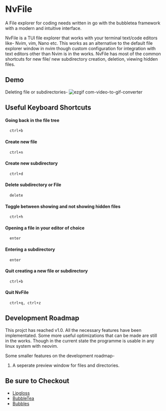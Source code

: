 # NvFile

A File explorer for coding needs written in go with the bubbletea framework with a modern and intuitive interface.

NvFile is a TUI file explorer that works with your terminal text/code editors like- Nvim, vim, Nano etc. This works as an alternative to the default file explorer window in nvim though custom configuration for integration with text editors other than Nvim is in the works. NvFile has most of the common shortcuts for new file/ new subdirectory creation, deletion, viewing hidden files. 


## Demo

Deleting file or subdirectories- 
![ezgif com-video-to-gif-converter](https://github.com/user-attachments/assets/27f2faa0-d109-473a-bb25-a07347d89b4e)


## Useful Keyboard Shortcuts

#### Going back in the file tree

```http
  ctrl+b
```

#### Create new file

```http
  ctrl+n
```

#### Create new subdirectory

```http
  ctrl+d
```

#### Delete subdirectory or File

```http
  delete
```

#### Toggle between showing and not showing hidden files

```http
  ctrl+h
```

#### Opening a file in your editor of choice

```http
  enter
```
#### Entering a subdirectory 

```http
  enter
```
#### Quit creating a new file or subdirectory

```http
  ctrl+b
```
#### Quit NvFile

```http
  ctrl+q, ctrl+z
```
## Development Roadmap

This projct has reached v1.0. All the necessary features have been implementated. 
Some more useful optimizations that can be made are still in the works. Though  in the current state the programme is usable in any linux system with neovim. 

Some smaller features on the development roadmap- 
1. A seperate preview window for files and directories.

## Be sure to Checkout 

 - [Lipgloss](https://pkg.go.dev/github.com/charmbracelet/lipgloss)
 - [BubbleTea](https://pkg.go.dev/github.com/charmbracelet/bubbletea)
 - [Bubbles](https://pkg.go.dev/github.com/charmbracelet/bubbles)

